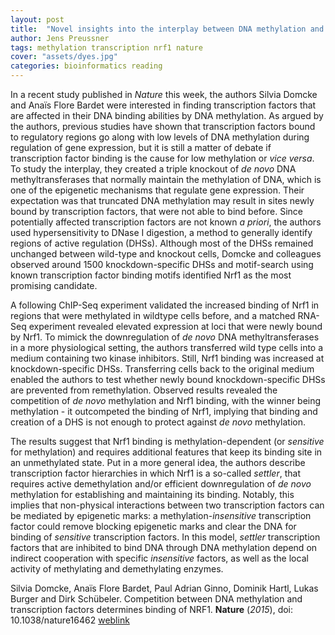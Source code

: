 ```yaml
---
layout: post
title:  "Novel insights into the interplay between DNA methylation and transcription factor activity"
author: Jens Preussner
tags: methylation transcription nrf1 nature
cover: "assets/dyes.jpg"
categories: bioinformatics reading
---
```


In a recent study published in *Nature* this week, the authors Silvia Domcke and Anaïs Flore Bardet were interested in finding transcription factors that are affected in their DNA binding abilities by DNA methylation.
As argued by the authors, previous studies have shown that transcription factors bound to regulatory regions go along with low levels of DNA methylation during regulation of gene expression, but it is still a matter of debate if transcription factor binding is the cause for low methylation or *vice versa*. 
To study the interplay, they created a triple knockout of *de novo* DNA methyltransferases that normally maintain the methylation of DNA, which is one of the epigenetic mechanisms that regulate gene expression.
Their expectation was that truncated DNA methylation may result in sites newly bound by transcription factors, that were not able to bind before.
Since potentially affected transcription factors are not known *a priori*, the authors used hypersensitivity to DNase I digestion, a method to generally identify regions of active regulation (DHSs).
Although most of the DHSs remained unchanged between wild-type and knockout cells, Domcke and colleagues observed around 1500 knockdown-specific DHSs and motif-search using known transcription factor binding motifs identified Nrf1 as the most promising candidate.

A following ChIP-Seq experiment validated the increased binding of Nrf1 in regions that were methylated in wildtype cells before, and a matched RNA-Seq experiment revealed elevated expression at loci that were newly bound by Nrf1. 
To mimick the downregulation of *de novo* DNA methyltransferases in a more physiological setting, the authors transferred wild type cells into a medium containing two kinase inhibitors. Still, Nrf1 binding was increased at knockdown-specific DHSs.
Transferring cells back to the original medium enabled the authors to test whether newly bound knockdown-specific DHSs are prevented from remethylation.
Observed results revealed the competition of *de novo* methylation and Nrf1 binding, with the winner being methylation - it outcompeted the binding of Nrf1, implying that binding and creation of a DHS is not enough to protect against *de novo* methylation.

The results suggest that Nrf1 binding is methylation-dependent (or *sensitive* for methylation) and requires additional features that keep its binding site in an unmethylated state.
Put in a more general idea, the authors describe transcription factor hierarchies in which Nrf1 is a so-called *settler*, that requires active demethylation and/or efficient downregulation of *de novo* methylation for establishing and maintaining its binding.
Notably, this implies that non-physical interactions between two transcription factors can be mediated by epigenetic marks: a methylation-*insensitive* transcription factor could remove blocking epigenetic marks and clear the DNA for binding of *sensitive* transcription factors.
In this model, *settler* transcription factors that are inhibited to bind DNA through DNA methylation depend on indirect cooperation with specific *insensitive* factors, as well as the local activity of methylating and demethylating enzymes. 

Silvia Domcke, Anaïs Flore Bardet, Paul Adrian Ginno, Dominik Hartl, Lukas Burger and Dirk Schübeler. Competition between DNA methylation and transcription factors determines binding of NRF1. **Nature** (*2015*), doi: 10.1038/nature16462 [weblink](http://www.nature.com/nature/journal/v528/n7583/full/nature16462.html)